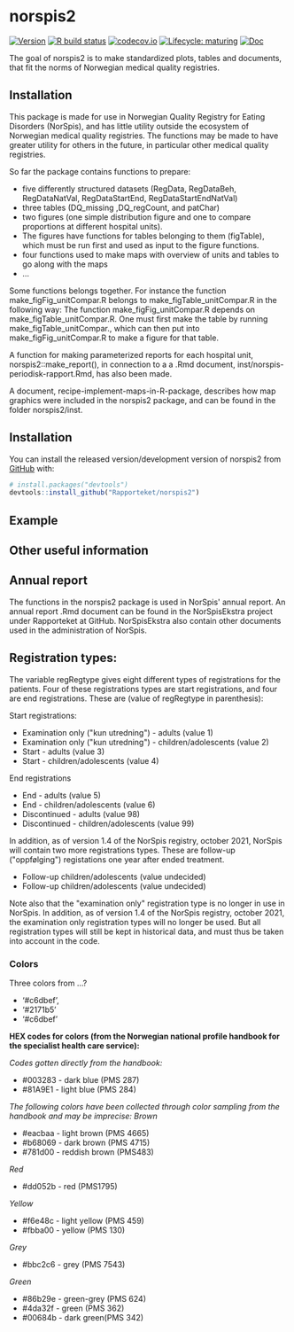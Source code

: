 
<!-- README.md is generated from README.Rmd. Please edit that file -->

# norspis2

<!-- badges: start -->

[![Version](https://img.shields.io/github/v/release/rapporteket/norspis2?sort=semver)](https://github.com/rapporteket/norspis2/releases)
[![R build
status](https://github.com/Rapporteket/norspis2/workflows/R-CMD-check/badge.svg)](https://github.com/Rapporteket/norspis2/actions)
[![codecov.io](https://codecov.io/github/Rapporteket/norspis2/norspis2.svg?branch=main)](https://codecov.io/github/Rapporteket/norspis2?branch=main)
[![Lifecycle:
maturing](https://img.shields.io/badge/lifecycle-maturing-blue.svg)](https://www.tidyverse.org/lifecycle/#maturing)
[![Doc](https://img.shields.io/badge/Doc--grey.svg)](https://rapporteket.github.io/norspis2/)
<!-- badges: end -->

The goal of norspis2 is to make standardized plots, tables and
documents, that fit the norms of Norwegian medical quality registries.

## Installation

This package is made for use in Norwegian Quality Registry for Eating
Disorders (NorSpis), and has little utility outside the ecosystem of
Norwegian medical quality registries. The functions may be made to have
greater utility for others in the future, in particular other medical
quality registries.

So far the package contains functions to prepare:

  - five differently structured datasets (RegData, RegDataBeh,
    RegDataNatVal, RegDataStartEnd, RegDataStartEndNatVal)
  - three tables (DQ\_missing ,DQ\_regCount, and patChar)
  - two figures (one simple distribution figure and one to compare
    proportions at different hospital units).
  - The figures have functions for tables belonging to them (figTable),
    which must be run first and used as input to the figure functions.
  - four functions used to make maps with overview of units and tables
    to go along with the maps
  - …

Some functions belongs together. For instance the function make_figFig_unitCompar.R 
belongs to make_figTable_unitCompar.R in the following way: The function
make_figFig_unitCompar.R depends on make_figTable_unitCompar.R. One must first make
the table by running make_figTable_unitCompar., which can then put into 
make_figFig_unitCompar.R to make a figure for that table. 

A function for making parameterized reports for each hospital unit,
norspis2::make\_report(), in connection to a a .Rmd document,
inst/norspis-periodisk-rapport.Rmd, has also been made.

A document, recipe-implement-maps-in-R-package, describes how map
graphics were included in the norspis2 package, and can be found in the
folder norspis2/inst.

## Installation

You can install the released version/development version of norspis2
from [GitHub](https://github.com/) with:

``` r
# install.packages("devtools")
devtools::install_github("Rapporteket/norspis2")
```

## Example

<!-- This is a basic example which shows you how to solve a common problem: -->

<!-- ```{r example} -->

<!-- library(norspis2) -->

<!-- ## basic example code -->

<!-- ``` -->

<!-- What is special about using `README.Rmd` instead of just `README.md`? You can include R chunks like so: -->

<!-- ```{r cars} -->

<!-- summary(cars) -->

<!-- ``` -->

<!-- You may render `README.Rmd` manually, to keep `README.md` up-to-date. However, you may also leave this to the ci process at GitHub. -->

<!-- You can also embed plots, for example: -->

<!-- ```{r pressure, echo = FALSE} -->

<!-- plot(pressure) -->

<!-- ``` -->

<!-- In that case, don't forget to commit and push the resulting figure files, so they display on GitHub! -->

## Other useful information

## Annual report
The functions in the norspis2 package is used in NorSpis' annual report. An annual report .Rmd document
can be found in the NorSpisEkstra project under Rapporteket at GitHub. NorSpisEkstra also contain other 
documents used in the administration of NorSpis. 

## Registration types:

The variable regRegtype gives eight different types of registrations for the patients.
Four of these registrations types are start registrations, and four are end 
registrations. These are (value of regRegtype in parenthesis):

Start registrations:
   - Examination only ("kun utredning") - adults (value 1)
   - Examination only ("kun utredning") - children/adolescents (value 2)
   - Start - adults (value 3)
   - Start - children/adolescents (value 4)

End registrations
   - End - adults (value 5)
   - End - children/adolescents (value 6)
   - Discontinued - adults (value 98)
   - Discontinued - children/adolescents (value 99)

In addition, as of version 1.4 of the NorSpis registry, october 2021, NorSpis will
contain two more registrations types. These are follow-up ("oppfølging") registations one
year after ended treatment. 

  - Follow-up children/adolescents (value undecided)
  - Follow-up children/adolescents (value undecided) 

Note also that the "examination only" registration type is no longer in use in NorSpis. In 
addition, as of version 1.4 of the NorSpis registry, october 2021, the examination only 
registration types will no longer be used. But all registration types will still be 
kept in historical data, and must thus be taken into account in the code.

### Colors

Three colors from …?

  - ‘\#c6dbef’,
  - ‘\#2171b5’
  - ‘\#c6dbef’

**HEX codes for colors (from the Norwegian national profile handbook for
the specialist health care service):**

*Codes gotten directly from the handbook:*

  - \#003283 - dark blue (PMS 287)
  - \#81A9E1 - light blue (PMS 284)

*The following colors have been collected through color sampling from
the handbook and may be imprecise:* *Brown*

  - \#eacbaa - light brown (PMS 4665)
  - \#b68069 - dark brown (PMS 4715)
  - \#781d00 - reddish brown (PMS483)

*Red*

  - \#dd052b - red (PMS1795)

*Yellow*

  - \#f6e48c - light yellow (PMS 459)
  - \#fbba00 - yellow (PMS 130)

*Grey*

  - \#bbc2c6 - grey (PMS 7543)

*Green*

  - \#86b29e - green-grey (PMS 624)
  - \#4da32f - green (PMS 362)
  - \#00684b - dark green(PMS 342)
